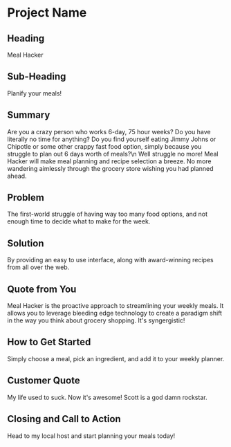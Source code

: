 # Project Name #

<!-- 
> This material was originally posted [here](http://www.quora.com/What-is-Amazons-approach-to-product-development-and-product-management). It is reproduced here for posterities sake.

There is an approach called "working backwards" that is widely used at Amazon. They work backwards from the customer, rather than starting with an idea for a product and trying to bolt customers onto it. While working backwards can be applied to any specific product decision, using this approach is especially important when developing new products or features.

For new initiatives a product manager typically starts by writing an internal press release announcing the finished product. The target audience for the press release is the new/updated product's customers, which can be retail customers or internal users of a tool or technology. Internal press releases are centered around the customer problem, how current solutions (internal or external) fail, and how the new product will blow away existing solutions.

If the benefits listed don't sound very interesting or exciting to customers, then perhaps they're not (and shouldn't be built). Instead, the product manager should keep iterating on the press release until they've come up with benefits that actually sound like benefits. Iterating on a press release is a lot less expensive than iterating on the product itself (and quicker!).

If the press release is more than a page and a half, it is probably too long. Keep it simple. 3-4 sentences for most paragraphs. Cut out the fat. Don't make it into a spec. You can accompany the press release with a FAQ that answers all of the other business or execution questions so the press release can stay focused on what the customer gets. My rule of thumb is that if the press release is hard to write, then the product is probably going to suck. Keep working at it until the outline for each paragraph flows. 

Oh, and I also like to write press-releases in what I call "Oprah-speak" for mainstream consumer products. Imagine you're sitting on Oprah's couch and have just explained the product to her, and then you listen as she explains it to her audience. That's "Oprah-speak", not "Geek-speak".

Once the project moves into development, the press release can be used as a touchstone; a guiding light. The product team can ask themselves, "Are we building what is in the press release?" If they find they're spending time building things that aren't in the press release (overbuilding), they need to ask themselves why. This keeps product development focused on achieving the customer benefits and not building extraneous stuff that takes longer to build, takes resources to maintain, and doesn't provide real customer benefit (at least not enough to warrant inclusion in the press release).
 -->
 
## Heading ##
  Meal Hacker

## Sub-Heading ##
  Planify your meals!

## Summary ##
  Are you a crazy person who works 6-day, 75 hour weeks? Do you have literally no time for anything? Do you find yourself eating Jimmy Johns or Chipotle or some other crappy fast food option, simply because you struggle to plan out 6 days worth of meals?\n  Well struggle no more! Meal Hacker will make meal planning and recipe selection a breeze. No more wandering aimlessly through the grocery store wishing you had planned ahead.

## Problem ##
  The first-world struggle of having way too many food options, and not enough time to decide what to make for the week.

## Solution ##

  By providing an easy to use interface, along with award-winning recipes from all over the web.

## Quote from You ##
  Meal Hacker is the proactive approach to streamlining your weekly meals. It allows you to leverage bleeding edge technology to create a paradigm shift in the way you think about grocery shopping. It's syngergistic!

## How to Get Started ##

  Simply choose a meal, pick an ingredient, and add it to your weekly planner.

## Customer Quote ##

  My life used to suck. Now it's awesome! Scott is a god damn rockstar.

## Closing and Call to Action ##

  Head to my local host and start planning your meals today!
